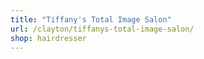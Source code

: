 ```yaml
---
title: "Tiffany's Total Image Salon"
url: /clayton/tiffanys-total-image-salon/
shop: hairdresser
---
```

